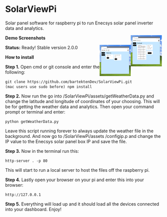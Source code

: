 # SolarViewPi
Solar panel software for raspberry pi to run Enecsys solar panel inverter data and analytics.

**Demo Screenshots**
<img src="assets/dashimg.PNG" width="100px" height="100px" align="right"/>

<img src="assets/prefimg.PNG" width="100px" height="100px" align="right"/>

**Status:** Ready! Stable version 2.0.0

**How to install**

**Step 1.** Open cmd or git console and enter the following: 
```
git clone https://github.com/bartektenDev/SolarViewPi.git
(mac users use sudo before) npm install
```

**Step 2.** Now run the go into /SolarViewPi/assets/getWeatherData.py and change the latitude and longitude of coordinates of your choosing.
This will be for getting the weather data and analytics. Then open your command prompt or terminal and enter:
```
python getWeatherData.py
```
Leave this script running forever to always update the weather file in the background. And now go to /SolarViewPi/assets
/configip.p and change the IP value to the Enecsys solar panel box IP and save the file.

**Step 3.** Now in the terminal run this:
```
http-server . -p 80
```
This will start to run a local server to host the files off the raspberry pi.

**Step 4.** Lastly open your browser on your pi and enter this into your browser:
```
http://127.0.0.1
```

**Step 5.** Everything will load up and it should load all the devices connected into your dashboard. Enjoy!

